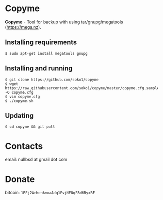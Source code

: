 # Copyme

**Copyme** - Tool for backup with using tar/gnupg/megatools (https://mega.nz). 

## Installing requirements

```
$ sudo apt-get install megatools gnupg
```

## Installing and running

```
$ git clone https://github.com/soko1/copyme 
$ wget https://raw.githubusercontent.com/soko1/copyme/master/copyme.cfg.sample -O copyme.cfg
$ vim copyme.cfg
$ ./copyme.sh
```

## Updating

```
$ cd copyme && git pull
```

# Contacts

email: nullbsd at gmail dot com


# Donate

bitcoin: `1PEj2ArhenkvoaAdq1FvjNF8qF8d6ByxRF`
